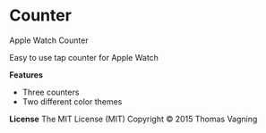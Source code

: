 # Counter
Apple Watch Counter 

Easy to use tap counter for Apple Watch

**Features**
- Three counters
- Two different color themes

**License** 
The MIT License (MIT)
Copyright © 2015 Thomas Vagning
